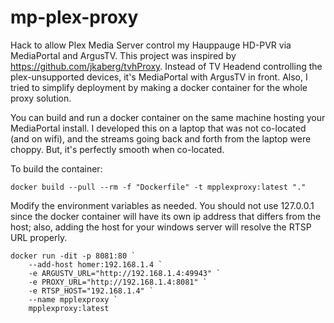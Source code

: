 # mp-plex-proxy
Hack to allow Plex Media Server control my Hauppauge HD-PVR via MediaPortal and ArgusTV. This project was inspired by https://github.com/jkaberg/tvhProxy.  Instead of TV Headend controlling the plex-unsupported devices, it's MediaPortal with ArgusTV in front. Also, I tried to simplify deployment by making a docker container for the whole proxy solution.

You can build and run a docker container on the same machine hosting your MediaPortal install. I developed this on a laptop that was not co-located (and on wifi), and the streams going back and forth from the laptop were choppy. But, it's perfectly smooth when co-located.

To build the container:
```
docker build --pull --rm -f "Dockerfile" -t mpplexproxy:latest "."
```

Modify the environment variables as needed. You should not use 127.0.0.1 since the docker container will have its own ip address that differs from the host; also, adding the host for your windows server will resolve the RTSP URL properly.
```
docker run -dit -p 8081:80 `
    --add-host homer:192.168.1.4 `
    -e ARGUSTV_URL="http://192.168.1.4:49943" `
    -e PROXY_URL="http://192.168.1.4:8081" `
    -e RTSP_HOST="192.168.1.4" `
    --name mpplexproxy `
    mpplexproxy:latest
```

